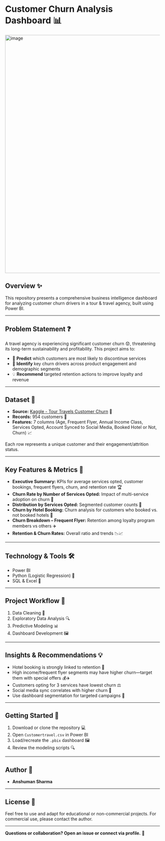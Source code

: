# Customer Churn Analysis Dashboard 📊

<img width="1373" height="772" alt="image" src="https://github.com/user-attachments/assets/936180b4-e4d6-463b-bf7b-3f7731944c16" />


## Overview ✨

This repository presents a comprehensive business intelligence dashboard for analyzing customer churn drivers in a tour & travel agency, built using Power BI.

---

## Problem Statement ❓

A travel agency is experiencing significant customer churn 😟, threatening its long-term sustainability and profitability. This project aims to:
- 🔮 **Predict** which customers are most likely to discontinue services
- 🎯 **Identify** key churn drivers across product engagement and demographic segments
- 💡 **Recommend** targeted retention actions to improve loyalty and revenue

---

## Dataset 📂

- **Source:** [Kaggle - Tour Travels Customer Churn](https://www.kaggle.com/datasets/tejashvi14/tour-travels-customer-churn-prediction) 🔗
- **Records:** 954 customers 👤
- **Features:** 7 columns (Age, Frequent Flyer, Annual Income Class, Services Opted, Account Synced to Social Media, Booked Hotel or Not, Churn) 📈

Each row represents a unique customer and their engagement/attrition status.

---

## Key Features & Metrics 🚦

- **Executive Summary:** KPIs for average services opted, customer bookings, frequent flyers, churn, and retention rate 🏆
- **Churn Rate by Number of Services Opted:** Impact of multi-service adoption on churn 🔢
- **Distribution by Services Opted:** Segmented customer counts 🍰
- **Churn by Hotel Booking:** Churn analysis for customers who booked vs. not booked hotels 🏨
- **Churn Breakdown – Frequent Flyer:** Retention among loyalty program members vs others ✈️
- **Retention & Churn Rates:** Overall ratio and trends 📉📈

---

## Technology & Tools 🛠️

- Power BI
- Python (Logistic Regression) 🐍
- SQL & Excel 🧹

---

## Project Workflow 🚀

1. Data Cleaning 🧽
2. Exploratory Data Analysis 🔍
3. Predictive Modeling 📊
4. Dashboard Development 🖼️

---

## Insights & Recommendations 💡

- Hotel booking is strongly linked to retention 🏨
- High income/frequent flyer segments may have higher churn—target them with special offers 💰✈️
- Customers opting for 3 services have lowest churn ⚖️
- Social media sync correlates with higher churn 🔗
- Use dashboard segmentation for targeted campaigns 📢

---

## Getting Started 🏁

1. Download or clone the repository 💻
2. Open `Customertravel.csv` in Power BI
3. Load/recreate the `.pbix` dashboard 🖼️
4. Review the modeling scripts 🔍

---

## Author 🙋

- **Anshuman Sharma**

---

## License 📄

Feel free to use and adapt for educational or non-commercial projects. For commercial use, please contact the author.

---

**Questions or collaboration? Open an issue or connect via profile.** 🤝


